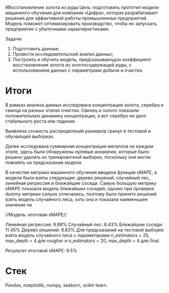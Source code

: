 #Восстановление золота из руды
Цель: подготовить прототип модели машинного обучения для компания «Цифра», которая разрабатывает решения для эффективной работы промышленных предприятий. Модель поможет оптимизировать производство, чтобы не запускать предприятие с убыточными характеристиками.

Задачи:
1. Подготовить данные;
2. Провести исследовательский анализ данных;
3. Построить и обучить модель, предсказывающую коэффициент восстановления золота из золотосодержащей руды, с использованием данных с параметрами добычи и очистки.

# Итоги 
В рамках анализа данных исследована концентрация золота, серебра и свинца на разных этапах очистки. Свинец и золото показали положительную динамику концентрации, а вот серебро не дало стабильного роста или падения.

Выявлена схожесть распределений размеров гранул в тестовой и обучающей выборках.

Далее исследована суммарная концентрация металлов на каждом этапе, здесь были обнаружены нулевые аномалии, которые было решено удалить из тренировочной выборки, поскольку они могли повлиять на предсказания модели.

В качестве метрики машинного обучения введена функция sMAPE, а модели были взяты следующие: дерево решений, случайный лес, линейная регрессия и ближайшие соседи. Самую большую метрику sMAPE показала модель ближайших соседей, однако при проверке dummy метрики сильно отличались, поэтому было принято решений взять модель случайного леса, хоть она и показала наименьшее значение на

//Модель: итоговая sMAPE//

Линейная регрессия: 9.88%
Случайный лес: 8.43%
Ближайшие соседи: 11.45%
Дерево решений: 8.83%
Для предсказаний на тестовой выборке взята модель случайного леса с параметарами n_estimators = 25, max_depth = 4 для rougher и n_estimators = 20, max_depth = 4 для final.

Результат итоговой sMAPE: 9.5%

# Стек
Pandas, matplotlib, numpy, seaborn, scikit-learn.